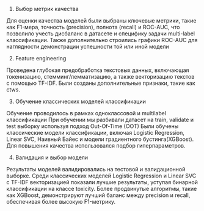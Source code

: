 1. Выбор метрик качества

Для оценки качества моделей были выбраны ключевые метрики, такие как F1-мера, точность (precision), полнота (recall) и ROC-AUC, что позволило учесть дисбаланс в датасете и специфику задачи multi-label классификации.
Также дополнительно строились графики ROC-AUC для наглядности демонстрации успешности той или иной модели


2. Feature engineering

Проведена глубокая предобработка текстовых данных, включающая токенизацию, стемминг/лемматизацию, а также векторизацию текстов с помощью TF-IDF.
Были созданы дополнительные признаки, такие как ctws.


3. Обучение классических моделей классификации

Обучение проводилось в рамках одноклассовой и multilabel классификации
При обучении мы разбивали датасет на train, validate и test выборку используя подход Out-Of-Time (OOT)
Были обучены классические модели классификации, включая Logistic Regression, Linear SVC, Наивный Байес и модели градиентного бустинга(XGBoost).
Для повышения качества использовался подбор гиперпараметров.


4. Валидация и выбор модели

Результаты моделей валидировались на тестовой и валидационной выборке.
Среди классических моделей Logistic Regression и Linear SVC с TF-IDF векторизацией показали лучшие результаты, уступая бинарной классификации на классе toxicity. Более продвинутые алгоритмы, такие как XGBoost, демонстрируют лучший баланс между precision и recall, обеспечивая более высокую F1-метрику.